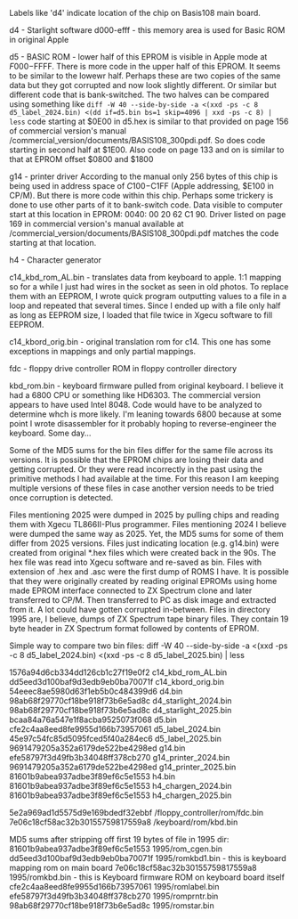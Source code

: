 Labels like 'd4' indicate location of the chip on Basis108 main board.

d4 - Starlight software d000-efff - this memory area is used for Basic ROM in original Apple

d5 - BASIC ROM - lower half of this EPROM is visible in Apple mode at $F000-$FFFF. There is more code in the upper half of this EPROM. It seems to be similar to the lowewr half. 
Perhaps these are two copies of the same data but they got corrupted and now look slightly different. Or similar but different code that is bank-switched. 
The two halves can be compared using something like ```diff -W 40 --side-by-side -a <(xxd -ps -c 8 d5_label_2024.bin) <(dd if=d5.bin bs=1 skip=4096 | xxd -ps -c 8) | less```
code starting at $0E00 in d5.hex is similar to that provided on page 156 of commercial version's manual /commercial_version/documents/BASIS108_300pdi.pdf.
So does code starting in second half at $1E00.
Also code on page 133 and on is similar to that at EPROM offset $0800 and $1800

g14 - printer driver According to the manual only 256 bytes of this chip is being used in address space of $C100-$C1FF (Apple addressing, $E100 in CP/M). 
But there is more code within this chip. Perhaps some trickery is done to use other parts of it to bank-switch code. 
Data visible to computer start at this location in EPROM: 0040: 00 20 62 C1 90. Driver listed on page 169 in commercial version's manual available at /commercial_version/documents/BASIS108_300pdi.pdf matches the code starting at that location.

h4 - Character generator

c14_kbd_rom_AL.bin - translates data from keyboard to apple. 1:1 mapping so for a while I just had wires in the socket as seen in old photos. To replace them with an EEPROM, I wrote quick program outputting values to a file in a loop and repeated that several times. Since I ended up with a file only half as long as EEPROM size, I loaded that file twice in Xgecu software to fill EEPROM.

c14_kbord_orig.bin - original translation rom for c14. This one has some exceptions in mappings and only partial mappings.

fdc - floppy drive controller ROM in floppy controller directory

kbd_rom.bin - keyboard firmware pulled from original keyboard. I believe it had a 6800 CPU or something like HD6303. The commercial version appears to have used Intel 8048. Code would have to be analyzed to determine whch is more likely. I'm leaning towards 6800 because at some point I wrote disassembler for it probably hoping to reverse-engineer the keyboard. Some day...

Some of the MD5 sums for the bin files differ for the same file across its versions. It is possible that the EPROM chips are losing their data and getting corrupted. Or they were read incorrectly in the past using the primitive methods I had available at the time. For this reason I am keeping multiple versions of these files in case another version needs to be tried once corruption is detected.

Files mentioning 2025 were dumped in 2025 by pulling chips and reading them with Xgecu TL866II-Plus programmer.
Files mentioning 2024 I believe were dumped the same way as 2025. Yet, the MD5 sums for some of them differ from 2025 versions.
Files just indicating location (e.g. g14.bin) were created from original *.hex files which were created back in the 90s. The hex file was read into Xgecu software and re-saved as bin. 
Files with extension of .hex and .asc were the first dump of ROMS I have. It is possible that they were originally created by reading original EPROMs using home made EPROM interface connected to ZX Spectrum clone and later transferred to CP/M. Then transferred to PC as disk image and extracted from it. A lot could have gotten corrupted in-between.
Files in directory 1995 are, I believe, dumps of ZX Spectrum tape binary files. They contain 19 byte header in ZX Spectrum format followed by contents of EPROM.

Simple way to compare two bin files:
diff -W 40 --side-by-side -a <(xxd -ps -c 8 d5_label_2024.bin) <(xxd -ps -c 8 d5_label_2025.bin) | less

1576a94d6cb334dd126cb1c27f19e0f2  c14_kbd_rom_AL.bin
dd5eed3d100baf9d3edb9eb0ba70071f  c14_kbord_orig.bin
54eeec8ae5980d63f1eb5b0c484399d6  d4.bin
98ab68f29770cf18be918f73b6e5ad8c  d4_starlight_2024.bin
98ab68f29770cf18be918f73b6e5ad8c  d4_starlight_2025.bin
bcaa84a76a547e1f8acba9525073f068  d5.bin
cfe2c4aa8eed8fe9955d166b73957061  d5_label_2024.bin
45e97c54fc85d5095fced5f40a284ec6  d5_label_2025.bin
9691479205a352a6179de522be4298ed  g14.bin
efe58797f3d49fb3b34048ff378cb270  g14_printer_2024.bin
9691479205a352a6179de522be4298ed  g14_printer_2025.bin
81601b9abea937adbe3f89ef6c5e1553  h4.bin
81601b9abea937adbe3f89ef6c5e1553  h4_chargen_2024.bin
81601b9abea937adbe3f89ef6c5e1553  h4_chargen_2025.bin

5e2a969ad1d5575d9e169bdedf32ebbf  /floppy_controller/rom/fdc.bin
7e06c18cf58ac32b30155759817559a8  /keyboard/rom/kbd.bin

MD5 sums after stripping off first 19 bytes of file in 1995 dir:
81601b9abea937adbe3f89ef6c5e1553  1995/rom_cgen.bin
dd5eed3d100baf9d3edb9eb0ba70071f  1995/romkbd1.bin - this is keyboard mapping rom on main board
7e06c18cf58ac32b30155759817559a8  1995/romkbd.bin  - this is Keyboard firmware ROM on keyboard board itself
cfe2c4aa8eed8fe9955d166b73957061  1995/romlabel.bin
efe58797f3d49fb3b34048ff378cb270  1995/romprntr.bin
98ab68f29770cf18be918f73b6e5ad8c  1995/romstar.bin
